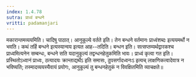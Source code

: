```yaml
---
index: 1.4.78
sutra: प्राध्वं बन्धने
vritti: padamanjari
---
```


 मकारान्तमव्ययमिति। चादिषु पाठात्। आनुकूल्ये वर्तते इति। तेन बन्धने वर्तमानः प्राध्वंशब्दः इत्ययमर्थो न भवति। कथं तर्हि बन्धने इत्यस्यान्वय इत्यत आह--तदिति। बन्धन इति। सत्सप्तम्यर्थद्वारकश्च प्राध्वमित्यनेन सम्बन्धः, बन्धने सति यदानुकूल्यं तद्वन्धनहेतुकमिति भावः। प्राध्वं कृत्वा गत इति। प्रस्थितोऽध्वानं प्राध्वः, ठत्यादयः क्रान्ताद्यर्थेऽ इति समासः, ठुपसर्गादध्वनःऽ इत्यच् लाक्षणिकत्वादेवात्र न भविष्यति; तस्मादव्ययस्यैवायं प्रयोगः, आनुकूल्यं तु बन्धनहेतुकं न विवक्षितमिति व्याचक्षते॥